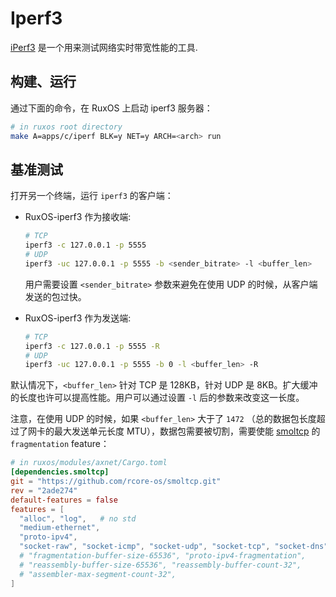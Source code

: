 
# Iperf3

[iPerf3](https://github.com/esnet/iperf) 是一个用来测试网络实时带宽性能的工具.

## 构建、运行

通过下面的命令，在 RuxOS 上启动 iperf3 服务器：

```bash
# in ruxos root directory
make A=apps/c/iperf BLK=y NET=y ARCH=<arch> run
```

## 基准测试

打开另一个终端，运行 `iperf3` 的客户端：

* RuxOS-iperf3 作为接收端:

    ```bash
    # TCP
    iperf3 -c 127.0.0.1 -p 5555
    # UDP
    iperf3 -uc 127.0.0.1 -p 5555 -b <sender_bitrate> -l <buffer_len>
    ```

    用户需要设置 `<sender_bitrate>` 参数来避免在使用 UDP 的时候，从客户端发送的包过快。

* RuxOS-iperf3 作为发送端:

    ```bash
    # TCP
    iperf3 -c 127.0.0.1 -p 5555 -R
    # UDP
    iperf3 -uc 127.0.0.1 -p 5555 -b 0 -l <buffer_len> -R
    ```

默认情况下，`<buffer_len>` 针对 TCP 是 128KB，针对 UDP 是 8KB。扩大缓冲的长度也许可以提高性能。用户可以通过设置 `-l` 后的参数来改变这一长度。

注意，在使用 UDP 的时候，如果 `<buffer_len>` 大于了 `1472` （总的数据包长度超过了网卡的最大发送单元长度 MTU），数据包需要被切割，需要使能 [smoltcp](https://github.com/smoltcp-rs/smoltcp) 的 `fragmentation` feature：

```toml
# in ruxos/modules/axnet/Cargo.toml
[dependencies.smoltcp]
git = "https://github.com/rcore-os/smoltcp.git"
rev = "2ade274"
default-features = false
features = [
  "alloc", "log",   # no std
  "medium-ethernet",
  "proto-ipv4",
  "socket-raw", "socket-icmp", "socket-udp", "socket-tcp", "socket-dns",
  # "fragmentation-buffer-size-65536", "proto-ipv4-fragmentation",
  # "reassembly-buffer-size-65536", "reassembly-buffer-count-32",
  # "assembler-max-segment-count-32",
]
```
